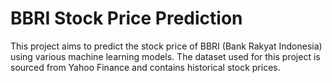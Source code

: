 # BBRI Stock Price Prediction
This project aims to predict the stock price of BBRI (Bank Rakyat Indonesia) using various machine learning models. The dataset used for this project is sourced from Yahoo Finance and contains historical stock prices.